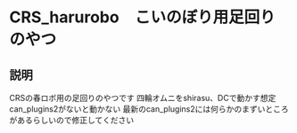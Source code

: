 # CRS_harurobo　こいのぼり用足回りのやつ

## 説明
CRSの春ロボ用の足回りのやつです
四輪オムニをshirasu、DCで動かす想定
can_plugins2がないと動かない
最新のcan_plugins2には何らかのまずいところがあるらしいので修正してください
